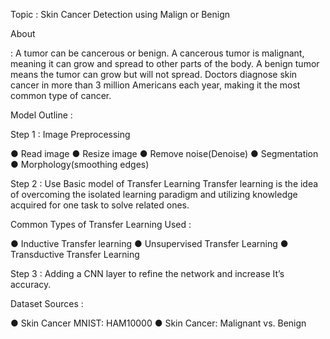 Topic : Skin Cancer Detection using Malign or Benign

About

:
A tumor can be cancerous or benign. A cancerous tumor is malignant,
meaning it can grow and spread to other parts of the body. A benign tumor
means the tumor can grow but will not spread. Doctors diagnose skin
cancer in more than 3 million Americans each year, making it the most
common type of cancer.


Model Outline :

Step 1 : Image Preprocessing

● Read image
● Resize image
● Remove noise(Denoise)
● Segmentation
● Morphology(smoothing edges)


Step 2 : Use Basic model of Transfer Learning
Transfer learning is the idea of overcoming the isolated learning
paradigm and utilizing knowledge acquired for one task to solve
related ones.

Common Types of Transfer Learning Used :

● Inductive Transfer learning
● Unsupervised Transfer Learning
● Transductive Transfer Learning


Step 3 : Adding a CNN layer to refine the network and increase
It’s accuracy.

Dataset Sources :

● Skin Cancer MNIST: HAM10000
● Skin Cancer: Malignant vs. Benign
